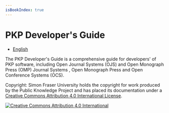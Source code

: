 ```yaml
---
isBookIndex: true
---
```


# PKP Developer's Guide

* [English](./en)

The PKP Developer's Guide is a comprehensive guide for developers' of PKP software, including Open Journal Systems \(OJS\) and Open Monograph Press \(OMP\) Journal Systems , Open Monograph Press  and Open Conference Systems \(OCS\).

Copyright: Simon Fraser University holds the copyright for work produced by the Public Knowledge Project and has placed its documentation under a [Creative Commons Attribution 4.0 International License](http://creativecommons.org/licenses/by/4.0/).

[![](https://i.creativecommons.org/l/by/4.0/88x31.png "Creative Commons Attribution 4.0 International")](http://creativecommons.org/licenses/by/4.0/)
